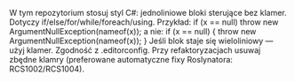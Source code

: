 W tym repozytorium stosuj styl C#: jednoliniowe bloki sterujące bez klamer. Dotyczy if/else/for/while/foreach/using. Przykład:
if (x == null)
  throw new ArgumentNullException(nameof(x));
a nie:
if (x == null)
{
  throw new ArgumentNullException(nameof(x));
}
Jeśli blok staje się wieloliniowy — użyj klamer. Zgodność z .editorconfig. Przy refaktoryzacjach usuwaj zbędne klamry (preferowane automatyczne fixy Roslynatora: RCS1002/RCS1004).